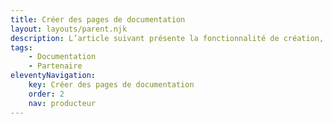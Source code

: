 ```yaml
---
title: Créer des pages de documentation
layout: layouts/parent.njk
description: L’article suivant présente la fonctionnalité de création, modification et publication de documentation partenaire sur le site de documentation de Cartes.gouv.fr
tags:
    - Documentation
    - Partenaire
eleventyNavigation:
    key: Créer des pages de documentation
    order: 2
    nav: producteur
---
```

